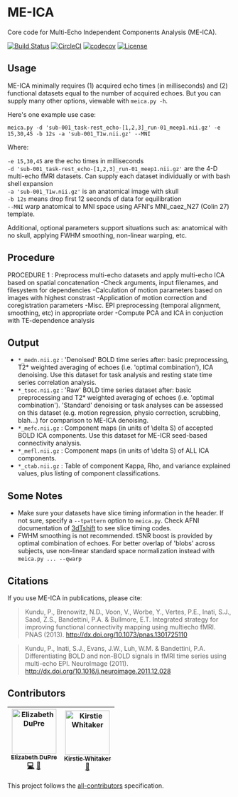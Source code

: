# ME-ICA

Core code for Multi-Echo Independent Components Analysis (ME-ICA).

[![Build Status](https://travis-ci.org/emdupre/me-ica.svg?branch=shotgun)](https://travis-ci.org/emdupre/me-ica) [![CircleCI](https://circleci.com/gh/emdupre/me-ica.svg?style=svg)](https://circleci.com/gh/emdupre/me-ica) [![codecov](https://codecov.io/gh/emdupre/me-ica/branch/shotgun/graph/badge.svg)](https://codecov.io/gh/emdupre/me-ica) [![License](https://img.shields.io/badge/License-LGPL%202.0-blue.svg)](https://opensource.org/licenses/LGPL-2.1)

## Usage

ME-ICA minimally requires (1) acquired echo times (in milliseconds) and (2) functional datasets equal to the number of acquired echoes. But you can supply many other options, viewable with `meica.py -h`.  

Here's one example use case:

    meica.py -d 'sub-001_task-rest_echo-[1,2,3]_run-01_meep1.nii.gz' -e 15,30,45 -b 12s -a 'sub-001_T1w.nii.gz' --MNI

Where:

`-e 15,30,45`  are the echo times in milliseconds  
`-d 'sub-001_task-rest_echo-[1,2,3]_run-01_meep1.nii.gz'`  are the 4-D multi-echo fMRI datasets. Can supply each dataset individually or with bash shell expansion  
`-a 'sub-001_T1w.nii.gz'`  is an anatomical image with skull  
`-b 12s`  means drop first 12 seconds of data for equilibration  
`--MNI`  warp anatomical to MNI space using AFNI's MNI_caez_N27 (Colin 27) template.

Additional, optional parameters support situations such as: anatomical with no skull, applying FWHM smoothing, non-linear warping, etc.

## Procedure
PROCEDURE 1 : Preprocess multi-echo datasets and apply multi-echo ICA based
on spatial concatenation
-Check arguments, input filenames, and filesystem for dependencies
-Calculation of motion parameters based on images with highest constrast
-Application of motion correction and coregistration parameters
-Misc. EPI preprocessing (temporal alignment, smoothing, etc) in appropriate
order
-Compute PCA and ICA in conjuction with TE-dependence analysis

## Output

- `*_medn.nii.gz` : 'Denoised' BOLD time series after: basic preprocessing, T2* weighted averaging of echoes (i.e. 'optimal combination'), ICA denoising. Use this dataset for task analysis and resting state time series correlation analysis.
- `*_tsoc.nii.gz` : 'Raw' BOLD time series dataset after: basic preprocessing and T2* weighted averaging of echoes (i.e. 'optimal combination'). 'Standard' denoising or task analyses can be assessed on this dataset (e.g. motion regression, physio correction, scrubbing, blah...) for comparison to ME-ICA denoising.
- `*_mefc.nii.gz` : Component maps (in units of \delta S) of accepted BOLD ICA components. Use this dataset for ME-ICR seed-based connectivity analysis.
- `*_mefl.nii.gz` : Component maps (in units of \delta S) of ALL ICA components.
- `*_ctab.nii.gz` : Table of component Kappa, Rho, and variance explained values, plus listing of component classifications.

## Some Notes

- Make sure your datasets have slice timing information in the header. If not sure, specify a `--tpattern` option to `meica.py`. Check AFNI documentation of [3dTshift](http://afni.nimh.nih.gov/pub/dist/doc/program_help/3dTshift.html) to see slice timing codes.
- FWHM smoothing is not recommended. tSNR boost is provided by optimal combination of echoes. For better overlap of 'blobs' across subjects, use non-linear standard space normalization instead with `meica.py ... --qwarp`

## Citations

If you use ME-ICA in publications, please cite:

> Kundu, P., Brenowitz, N.D., Voon, V., Worbe, Y., Vertes, P.E., Inati, S.J.,
Saad, Z.S., Bandettini, P.A. & Bullmore, E.T. Integrated strategy for
improving functional connectivity mapping using multiecho fMRI. PNAS (2013).
http://dx.doi.org/10.1073/pnas.1301725110

> Kundu, P., Inati, S.J., Evans, J.W., Luh, W.M. & Bandettini, P.A.
Differentiating BOLD and non-BOLD signals in fMRI time series using
multi-echo EPI. NeuroImage (2011).
http://dx.doi.org/10.1016/j.neuroimage.2011.12.028

## Contributors

| [<img src="https://avatars.githubusercontent.com/emdupre?s=100" width="100" alt="Elizabeth DuPre" /><br /><sub>Elizabeth DuPre</sub>](http://emdupre.me)<br />[💻](https://github.com/emdupre/me-ica/commits?author=emdupre) [📖](https://github.com/emdupre/me-ica/commits?author=emdupre) | [<img src="https://avatars.githubusercontent.com/KirstieJane?s=100" width="100" alt="Kirstie Whitaker" /><br /><sub>Kirstie Whitaker</sub>](http://whitakerlab.github.io)<br />[📖](https://github.com/emdupre/me-ica/commits?author=KirstieJane) |
| :---: | :---: |


This project follows the [all-contributors](https://github.com/kentcdodds/all-contributors) specification.
